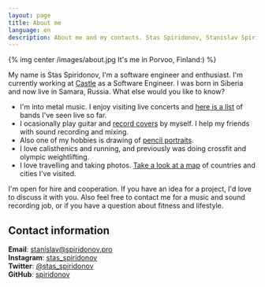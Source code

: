 ```yaml
---
layout: page
title: About me
language: en
description: About me and my contacts. Stas Spiridonov, Stanislav Spiridonov
---
```


{% img center /images/about.jpg It's me in Porvoo, Finland:) %}

My name is Stas Spiridonov, I'm a software engineer and enthusiast. I'm currently working at [Castle](http://castle.co/) as a Software Engineer. I was born in Siberia and now live in Samara, Russia. What else would you like to know?

* I'm into metal music. I enjoy visiting live concerts and [here is a list](/about/bands_list) of bands I've seen live so far.
* I ocasionally play guitar and [record covers](/music) by myself. I help my friends with sound recording and mixing.
* Also one of my hobbies is drawing of [pencil portraits](/drawings).
* I love calisthenics and running, and previously was doing crossfit and olympic weightlifting.
* I love travelling and taking photos. [Take a look at a map](https://mapsengine.google.com/map/viewer?mid=ziVaddBS2p-0.kqGf9Lw-1rNk) of countries and cities I've visited.

I'm open for hire and cooperation. If you have an idea for a project, I'd love to discuss it with you. Also feel free to contact me for a music and sound recording job, or if you have a question about fitness and lifestyle.

## Contact information

**Email**: [stanislav@spiridonov.pro](mailto:stanislav@spiridonov.pro)  
**Instagram**: [stas_spiridonov](http://instagram.com/stas_spiridonov)  
**Twitter**: [@stas_spiridonov](http://twitter.com/stas_spiridonov)  
**GitHub**: [spiridonov](https://github.com/spiridonov)  
